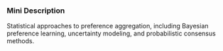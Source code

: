 ### Mini Description

Statistical approaches to preference aggregation, including Bayesian preference learning, uncertainty modeling, and probabilistic consensus methods.
